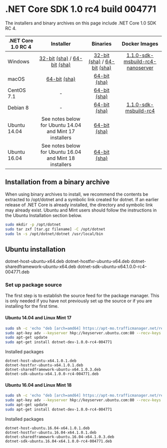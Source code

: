 # .NET Core SDK 1.0 rc4 build 004771

The installers and binary archives on this page include .NET Core 1.0 SDK RC 4.

| .NET Core 1.0 RC 4      | Installer                                        | Binaries                                        |Docker Images                                        |
| ----------------------- | :----------------------------------------------: | :----------------------------------------------:| :----------------------------------------------:|
| Windows                 | [32-bit](https://go.microsoft.com/fwlink/?linkid=841695) [(sha)](https://github.com/dotnet/core/blob/master/release-notes/download-sha/dotnet-dev-win-x86.1.0.0-rc4-004771.exe.sha) / [64-bit](https://go.microsoft.com/fwlink/?linkid=841686) [(sha)](https://github.com/dotnet/core/blob/master/release-notes/download-sha/dotnet-dev-win-x64.1.0.0-rc4-004771.exe.sha) | [32-bit](https://go.microsoft.com/fwlink/?linkid=841690) [(sha)](https://github.com/dotnet/core/blob/master/release-notes/download-sha/dotnet-dev-win-x86.1.0.0-rc4-004771.exe.sha) / [64-bit](https://go.microsoft.com/fwlink/?linkid=841683)  [(sha)](https://github.com/dotnet/core/blob/master/release-notes/download-sha/dotnet-dev-win-x64.1.0.0-rc4-004771.zip.sha) | [1.1.0-sdk-msbuild-rc4-nanoserver](https://hub.docker.com/r/microsoft/dotnet/)|
| macOS                   | [64-bit](https://go.microsoft.com/fwlink/?linkid=841693) [(sha)](https://github.com/dotnet/core/blob/master/release-notes/download-sha/dotnet-dev-osx-x64.1.0.0-rc4-004771.pkg.sha) | [64-bit](https://go.microsoft.com/fwlink/?linkid=841692) [(sha)](https://github.com/dotnet/core/blob/master/release-notes/download-sha/dotnet-dev-osx-x64.1.0.0-rc4-004771.tar.gz.sha)                         ||
| CentOS 7.1              | -                                                         | [64-bit](https://go.microsoft.com/fwlink/?linkid=841688) [(sha)](https://github.com/dotnet/core/blob/master/release-notes/download-sha/dotnet-dev-centos-x64.1.0.0-rc4-004771.tar.gz.sha)                         ||
| Debian 8                | -                                                         | [64-bit](https://go.microsoft.com/fwlink/?linkid=841689) [(sha)](https://github.com/dotnet/core/blob/master/release-notes/download-sha/dotnet-dev-debian-x64.1.0.0-rc4-004771.tar.gz.sha)                         | [1.1.0-sdk-msbuild-rc4](1.1.0-sdk-msbuild-rc4)|
| Ubuntu 14.04            | See notes below for Ubuntu 14.04 and Mint 17 installers   | [64-bit](https://go.microsoft.com/fwlink/?linkid=841684) [(sha)](https://github.com/dotnet/core/blob/master/release-notes/download-sha/dotnet-dev-ubuntu-x64.1.0.0-rc4-004771.tar.gz.sha)                         ||
| Ubuntu 16.04            | See notes below for Ubuntu 16.04 and Mint 18 installers   | [64-bit](https://go.microsoft.com/fwlink/?linkid=841687) [(sha)](https://github.com/dotnet/core/blob/master/release-notes/download-sha/dotnet-dev-ubuntu.16.04-x64.1.0.0-rc4-004771.tar.gz.sha)   

## Installation from a binary archive

When using binary archives to install, we recommend the contents be extracted to /opt/dotnet and a symbolic link created for dotnet. If an earlier release of .NET Core is already installed, the directory and symbolic link may already exist. Ubuntu and Mint users should follow the instructions in the Ubuntu Installation section below.

```bash
sudo mkdir -p /opt/dotnet
sudo tar zxf [tar.gz filename] -C /opt/dotnet
sudo ln -s /opt/dotnet/dotnet /usr/local/bin
```

## Ubuntu installation

dotnet-host-ubuntu-x64.deb
dotnet-hostfxr-ubuntu-x64.deb
dotnet-sharedframework-ubuntu-x64.deb
dotnet-sdk-ubuntu-x64.1.0.0-rc4-004771.deb

### Set up package source

The first step is to establish the source feed for the package manager. This is only needed if you have not previously set up the source or if you are installing for the first time.

#### Ubuntu 14.04 and Linux Mint 17

```bash
sudo sh -c 'echo "deb [arch=amd64] https://apt-mo.trafficmanager.net/repos/dotnet-release/ trusty main" > /etc/apt/sources.list.d/dotnetdev.list'
sudo apt-key adv --keyserver hkp://keyserver.ubuntu.com:80 --recv-keys 417A0893
sudo apt-get update
sudo apt-get install dotnet-dev-1.0.0-rc4-004771

```

Installed packages

```
dotnet-host-ubuntu-x64.1.0.1.deb
dotnet-hostfxr-ubuntu-x64.1.0.1.deb
dotnet-sharedframework-ubuntu-x64.1.0.3.deb
dotnet-sdk-ubuntu-x64.1.0.0-rc4-004771.deb
```

#### Ubuntu 16.04 and Linux Mint 18

```bash
sudo sh -c 'echo "deb [arch=amd64] https://apt-mo.trafficmanager.net/repos/dotnet-release/ xenial main" > /etc/apt/sources.list.d/dotnetdev.list'
sudo apt-key adv --keyserver hkp://keyserver.ubuntu.com:80 --recv-keys 417A0893
sudo apt-get update
sudo apt-get install dotnet-dev-1.0.0-rc4-004771
```

Installed packages

```
dotnet-host-ubuntu.16.04-x64.1.0.1.deb
dotnet-hostfxr-ubuntu.16.04-x64.1.0.1.deb
dotnet-sharedframework-ubuntu.16.04-x64.1.0.3.deb
dotnet-sdk-ubuntu.16.04-x64.1.0.0-rc4-004771.deb
```
